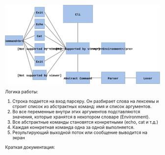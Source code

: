 <img src="Diagram.svg">

Логика работы:

1. Строка подается на вход парсеру. Он разбирает слова на лексемы и строит список из абстрактных команд: имя и список аргументов.
2. Во все переменные внутри этих аргументов подставляются значения, которые хранятся в некотором словаре (Environment).
3. Все абстрактные команды становятся конкретными (echo, cat и т.д.)
4. Каждая конкретная команда одна за одной выполняется.
5. Результирующий выходной поток или сообщение выводится на экран

Краткая документация:
